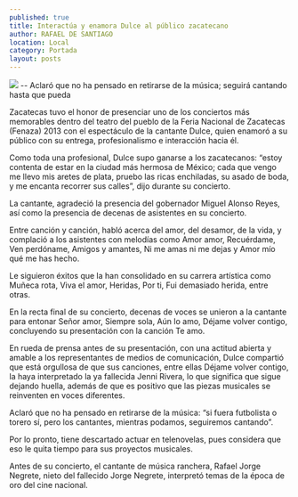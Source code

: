 ```yaml
---
published: true
title: Interactúa y enamora Dulce al público zacatecano
author: RAFAEL DE SANTIAGO
location: Local
category: Portada
layout: posts
---
```


![](http://i.imgur.com/iAUyUvdm.jpg)
-- Aclaró que no ha pensado en retirarse de la música; seguirá cantando hasta que pueda

Zacatecas tuvo el honor de presenciar uno de los conciertos más memorables dentro del teatro del pueblo de la Feria Nacional de Zacatecas (Fenaza) 2013 con el espectáculo de la cantante Dulce, quien enamoró a su público con su entrega, profesionalismo e interacción hacia él.

Como toda una profesional, Dulce supo ganarse a los zacatecanos: “estoy contenta de estar en la ciudad más hermosa de México; cada que vengo me llevo mis aretes de plata, pruebo las ricas enchiladas, su asado de boda, y me encanta recorrer sus calles”, dijo durante su concierto.

La cantante, agradeció la presencia del gobernador Miguel Alonso Reyes, así como la presencia de decenas de asistentes en su concierto.

Entre canción y canción, habló acerca del amor, del desamor, de la vida, y complació a los asistentes con melodías como Amor amor, Recuérdame, Ven perdóname, Amigos y amantes, Ni me amas ni me dejas y Amor mío qué me has hecho.

Le siguieron éxitos que la han consolidado en su carrera artística como Muñeca rota, Viva el amor, Heridas, Por ti, Fui demasiado herida, entre otras.

En la recta final de su concierto, decenas de voces se unieron a la cantante para entonar Señor amor, Siempre sola, Aún lo amo, Déjame volver contigo, concluyendo su presentación con la canción Te amo.

En rueda de prensa antes de su presentación, con una actitud abierta y amable a los representantes de medios de comunicación, Dulce compartió que está orgullosa de que sus canciones, entre ellas Déjame volver contigo, la haya interpretado la ya fallecida Jenni Rivera, lo que significa que sigue dejando huella, además de que es positivo que las piezas musicales se reinventen en voces diferentes.

Aclaró que no ha pensado en retirarse de la música: “si fuera futbolista o torero sí, pero los cantantes, mientras podamos, seguiremos cantando”.

Por lo pronto, tiene descartado actuar en telenovelas, pues considera que eso le quita tiempo para sus proyectos musicales.

Antes de su concierto, el cantante de música ranchera, Rafael Jorge Negrete, nieto del fallecido Jorge Negrete, interpretó temas de la época de oro del cine nacional.
